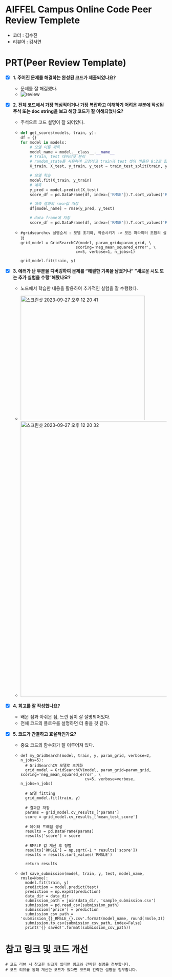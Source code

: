 # AIFFEL Campus Online Code Peer Review Templete
- 코더 : 김수진
- 리뷰어 : 김서연


# PRT(Peer Review Template)
- [X] **1. 주어진 문제를 해결하는 완성된 코드가 제출되었나요?**
  - 문제를 잘 해결했다.
  - ![review](https://github.com/Seoyeon1129/AIFFEL_QUEST_sj/assets/112914475/84bef2c5-e92e-4a34-939f-d171f6b907a8)

- [X] **2. 전체 코드에서 가장 핵심적이거나 가장 복잡하고 이해하기 어려운 부분에 작성된
주석 또는 doc string을 보고 해당 코드가 잘 이해되었나요?**
  - 주석으로 코드 설명이 잘 되어있다.
  - ```python
    def get_scores(models, train, y):
    df = {}
    for model in models:
        # 모델 이름 획득
        model_name = model.__class__.__name__
        # train, test 데이터셋 분리
        # random_state를 사용하여 고정하고 train과 test 셋의 비율은 8:2로 합니다.
        X_train, X_test, y_train, y_test = train_test_split(train, y, test_size=0.2, shuffle=True, random_state=34) 

        # 모델 학습
        model.fit(X_train, y_train)
        # 예측
        y_pred = model.predict(X_test)
        score_df = pd.DataFrame(df, index=['RMSE']).T.sort_values('RMSE', ascending=False)

        # 예측 결과의 rmse값 저장
        df[model_name] = rmse(y_pred, y_test)
    
        # data frame에 저장
        score_df = pd.DataFrame(df, index=['RMSE']).T.sort_values('RMSE', ascending=False)
    ```    
  - ```
    #gridsearchcv 실행순서 : 모델 초기화, 학습시키기 -> 모든 파라미터 조합의 실험
    grid_model = GridSearchCV(model, param_grid=param_grid, \
                            scoring='neg_mean_squared_error', \
                            cv=5, verbose=1, n_jobs=1)
    
    grid_model.fit(train, y)
    ```
    

- [X] **3. 에러가 난 부분을 디버깅하여 문제를 “해결한 기록을 남겼거나”
”새로운 시도 또는 추가 실험을 수행”해봤나요?**
  - 노드에서 학습한 내용을 활용하여 추가적인 실험을 잘 수행했다.
  - <img width="388" alt="스크린샷 2023-09-27 오후 12 20 41" src="https://github.com/Seoyeon1129/AIFFEL_QUEST_sj/assets/112914475/2988faa5-fdc3-4c5e-82f4-a3a79f5e86fd">

  - <img width="860" alt="스크린샷 2023-09-27 오후 12 20 32" src="https://github.com/Seoyeon1129/AIFFEL_QUEST_sj/assets/112914475/cfdd8663-c34d-4990-83a8-d7ec3387b2c7">


- [X] **4. 회고를 잘 작성했나요?**
  - 배운 점과 아쉬운 점, 느낀 점이 잘 설명되어있다.
  - 전체 코드의 플로우를 설명하면 더 좋을 것 같다.

- [X] **5. 코드가 간결하고 효율적인가요?**
  - 중요 코드의 함수화가 잘 이루어져 있다.
  - ```
    def my_GridSearch(model, train, y, param_grid, verbose=2, n_jobs=5):
      # GridSearchCV 모델로 초기화
      grid_model = GridSearchCV(model, param_grid=param_grid, scoring='neg_mean_squared_error', \
                                cv=5, verbose=verbose, n_jobs=n_jobs)
  
      # 모델 fitting
      grid_model.fit(train, y)
  
      # 결과값 저장
      params = grid_model.cv_results_['params']
      score = grid_model.cv_results_['mean_test_score']
  
      # 데이터 프레임 생성
      results = pd.DataFrame(params)
      results['score'] = score
  
      # RMSLE 값 계산 후 정렬
      results['RMSLE'] = np.sqrt(-1 * results['score'])
      results = results.sort_values('RMSLE')
  
      return results
    ```
  - ```
    def save_submission(model, train, y, test, model_name, rmsle=None):
      model.fit(train, y)
      prediction = model.predict(test)
      prediction = np.expm1(prediction)
      data_dir = data_dir
      submission_path = join(data_dir, 'sample_submission.csv')
      submission = pd.read_csv(submission_path)
      submission['price'] = prediction
      submission_csv_path = 'submission_{}_RMSLE_{}.csv'.format(model_name, round(rmsle,3))
      submission.to_csv(submission_csv_path, index=False)
      print('{} saved!'.format(submission_csv_path))
    ```


# 참고 링크 및 코드 개선
```
# 코드 리뷰 시 참고한 링크가 있다면 링크와 간략한 설명을 첨부합니다.
# 코드 리뷰를 통해 개선한 코드가 있다면 코드와 간략한 설명을 첨부합니다.
```
